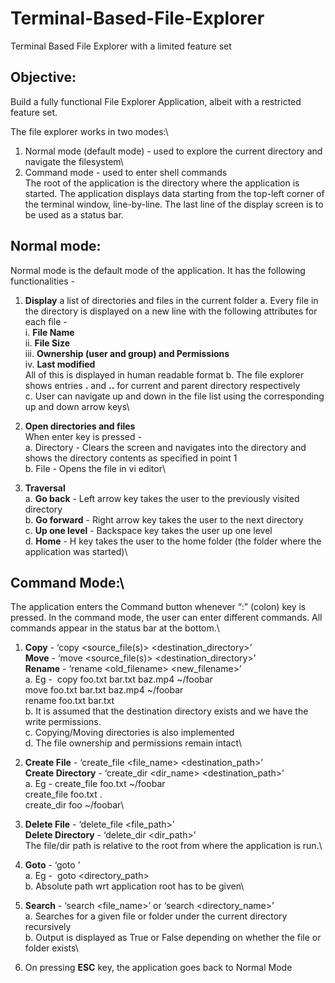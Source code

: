 # Terminal-Based-File-Explorer
Terminal Based File Explorer with a limited feature set

## Objective:
Build a fully functional File Explorer Application, albeit with a restricted feature set.

The file explorer works in two modes:\
1. Normal mode (default mode) - used to explore the current directory and navigate the filesystem\
2. Command mode - used to enter shell commands\
The root of the application is the directory where the application is started. The application displays data starting from the top-left corner of the terminal window, line-by-line. The last line of the display screen is to be used as a status bar.

## Normal mode:
Normal mode is the default mode of the application. It has the following functionalities -
1. **Display** a list of directories and files in the current folder
a. Every file in the directory is displayed on a new line with the following attributes
for each file -\
i. **File Name**\
ii. **File Size**\
iii. **Ownership (user and group) and Permissions**\
iv. **Last modified**\
All of this is displayed in human readable format
b. The file explorer shows entries **.** and **\.\.** for current and parent directory respectively\
c. User can navigate up and down in the file list using the corresponding up and down arrow keys\

2. **Open directories and files**\
When enter key is pressed -\
a. Directory - Clears the screen and navigates into the directory and shows the directory
contents as specified in point 1\
b. File - Opens the file in vi editor\
3. **Traversal**\
a. **Go back** - Left arrow key takes the user to the previously visited directory\
b. **Go forward** - Right arrow key takes the user to the next directory\
c. **Up one level** - Backspace key takes the user up one level\
d. **Home** - H key takes the user to the home folder (the folder where the application was started)\

## Command Mode:\
The application enters the Command button whenever “:” (colon) key is pressed. In the command
mode, the user can enter different commands. All commands appear in the status bar at the bottom.\
1. **Copy** - ‘copy <source_file(s)> <destination_directory>’\
**Move** - ‘move <source_file(s)> <destination_directory>’\
**Rename** - ‘rename <old_filename> <new_filename>’\
a. Eg - ​ copy foo.txt bar.txt baz.mp4 ~/foobar\
move foo.txt bar.txt baz.mp4 ~/foobar\
rename foo.txt bar.txt\
b. It is assumed that the destination directory exists and we have the write permissions.\
c. Copying/Moving directories is also implemented\
d. The file ownership and permissions remain intact\

2. **Create File** - ‘create_file <file_name> <destination_path>’\
**Create Directory** - ‘create_dir <dir_name> <destination_path>’\
a. Eg - create_file foo.txt ~/foobar\
create_file foo.txt .\
create_dir foo ~/foobar\

3. **Delete File** - ‘delete_file <file_path>’\
**Delete Directory** - ‘delete_dir <dir_path>’\
The file/dir path is relative to the root from where the application is run.\

4. **Goto** - ‘goto <location>’\
a. Eg - ​ goto <directory_path>\
b. Absolute path wrt application root has to be given\

5. **Search** - ‘search <file_name>’ or ‘search <directory_name>’\
a. Searches for a given file or folder under the current directory recursively\
b. Output is displayed as True or False depending on whether the file or folder exists\

6. On pressing **ESC** key, the application goes back to Normal Mode
